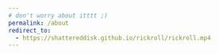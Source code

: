 ```yaml
---
# don't worry about itttt ;)
permalink: /about
redirect_to:
  - https://shattereddisk.github.io/rickroll/rickroll.mp4
---
```


